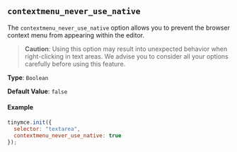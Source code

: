 ## `contextmenu_never_use_native`

The `contextmenu_never_use_native` option allows you to prevent the browser context menu from appearing within the editor.

> **Caution**: Using this option may result into unexpected behavior when right-clicking in text areas. We advise you to consider all your options carefully before using this feature.

**Type**: `Boolean`

**Default Value**: `false`

#### Example

```js
tinymce.init({
  selector: "textarea",
  contextmenu_never_use_native: true
});
```
